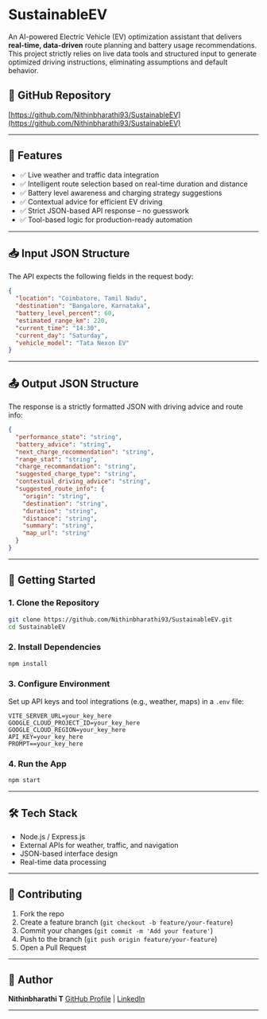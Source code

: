 # SustainableEV

An AI-powered Electric Vehicle (EV) optimization assistant that delivers **real-time, data-driven** route planning and battery usage recommendations. This project strictly relies on live data tools and structured input to generate optimized driving instructions, eliminating assumptions and default behavior.

## 🔗 GitHub Repository

[https://github.com/Nithinbharathi93/SustainableEV](https://github.com/Nithinbharathi93/SustainableEV)

---

## 📌 Features

- ✅ Live weather and traffic data integration
- ✅ Intelligent route selection based on real-time duration and distance
- ✅ Battery level awareness and charging strategy suggestions
- ✅ Contextual advice for efficient EV driving
- ✅ Strict JSON-based API response – no guesswork
- ✅ Tool-based logic for production-ready automation

---

## 📥 Input JSON Structure

The API expects the following fields in the request body:

```json
{
  "location": "Coimbatore, Tamil Nadu",
  "destination": "Bangalore, Karnataka",
  "battery_level_percent": 60,
  "estimated_range_km": 220,
  "current_time": "14:30",
  "current_day": "Saturday",
  "vehicle_model": "Tata Nexon EV"
}
````

---

## 📤 Output JSON Structure

The response is a strictly formatted JSON with driving advice and route info:

```json
{
  "performance_state": "string",
  "battery_advice": "string",
  "next_charge_recommendation": "string",
  "range_stat": "string",
  "charge_recommandation": "string",
  "suggested_charge_type": "string",
  "contextual_driving_advice": "string",
  "suggested_route_info": {
    "origin": "string",
    "destination": "string",
    "duration": "string",
    "distance": "string",
    "summary": "string",
    "map_url": "string"
  }
}
```

---

## 🚀 Getting Started

### 1. Clone the Repository

```bash
git clone https://github.com/Nithinbharathi93/SustainableEV.git
cd SustainableEV
```

### 2. Install Dependencies

```bash
npm install
```

### 3. Configure Environment

Set up API keys and tool integrations (e.g., weather, maps) in a `.env` file:

```env
VITE_SERVER_URL=your_key_here
GOOGLE_CLOUD_PROJECT_ID=your_key_here
GOOGLE_CLOUD_REGION=your_key_here
API_KEY=your_key_here
PROMPT==your_key_here
```

### 4. Run the App

```bash
npm start
```

---

## 🛠️ Tech Stack

* Node.js / Express.js
* External APIs for weather, traffic, and navigation
* JSON-based interface design
* Real-time data processing

---

## 🤝 Contributing

1. Fork the repo
2. Create a feature branch (`git checkout -b feature/your-feature`)
3. Commit your changes (`git commit -m 'Add your feature'`)
4. Push to the branch (`git push origin feature/your-feature`)
5. Open a Pull Request

---

## 👤 Author

**Nithinbharathi T**
[GitHub Profile](https://github.com/Nithinbharathi93) | [LinkedIn](https://www.linkedin.com/in/nithinbharathi)


---
